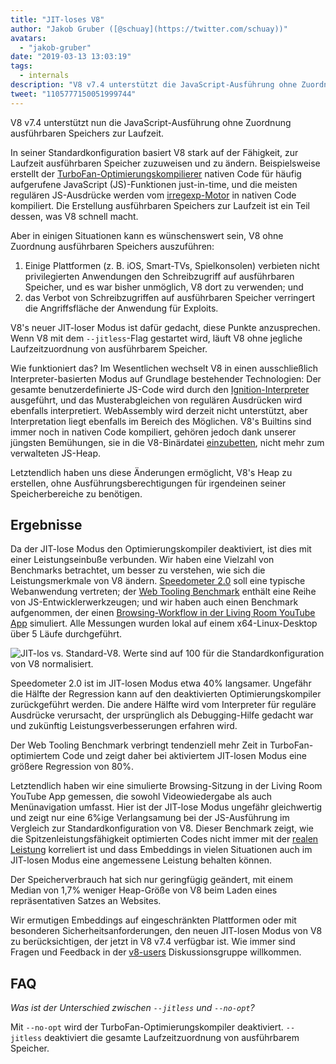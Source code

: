 ```yaml
---
title: "JIT-loses V8"
author: "Jakob Gruber ([@schuay](https://twitter.com/schuay))"
avatars: 
  - "jakob-gruber"
date: "2019-03-13 13:03:19"
tags: 
  - internals
description: "V8 v7.4 unterstützt die JavaScript-Ausführung ohne Zuordnung ausführbaren Speichers zur Laufzeit."
tweet: "1105777150051999744"
---
```

V8 v7.4 unterstützt nun die JavaScript-Ausführung ohne Zuordnung ausführbaren Speichers zur Laufzeit.

In seiner Standardkonfiguration basiert V8 stark auf der Fähigkeit, zur Laufzeit ausführbaren Speicher zuzuweisen und zu ändern. Beispielsweise erstellt der [TurboFan-Optimierungskompilierer](/blog/turbofan-jit) nativen Code für häufig aufgerufene JavaScript (JS)-Funktionen just-in-time, und die meisten regulären JS-Ausdrücke werden vom [irregexp-Motor](https://blog.chromium.org/2009/02/irregexp-google-chromes-new-regexp.html) in nativen Code kompiliert. Die Erstellung ausführbaren Speichers zur Laufzeit ist ein Teil dessen, was V8 schnell macht.

<!--truncate-->
Aber in einigen Situationen kann es wünschenswert sein, V8 ohne Zuordnung ausführbaren Speichers auszuführen:

1. Einige Plattformen (z. B. iOS, Smart-TVs, Spielkonsolen) verbieten nicht privilegierten Anwendungen den Schreibzugriff auf ausführbaren Speicher, und es war bisher unmöglich, V8 dort zu verwenden; und
1. das Verbot von Schreibzugriffen auf ausführbaren Speicher verringert die Angriffsfläche der Anwendung für Exploits.

V8's neuer JIT-loser Modus ist dafür gedacht, diese Punkte anzusprechen. Wenn V8 mit dem `--jitless`-Flag gestartet wird, läuft V8 ohne jegliche Laufzeitzuordnung von ausführbarem Speicher.

Wie funktioniert das? Im Wesentlichen wechselt V8 in einen ausschließlich Interpreter-basierten Modus auf Grundlage bestehender Technologien: Der gesamte benutzerdefinierte JS-Code wird durch den [Ignition-Interpreter](/blog/ignition-interpreter) ausgeführt, und das Musterabgleichen von regulären Ausdrücken wird ebenfalls interpretiert. WebAssembly wird derzeit nicht unterstützt, aber Interpretation liegt ebenfalls im Bereich des Möglichen. V8's Builtins sind immer noch in nativen Code kompiliert, gehören jedoch dank unserer jüngsten Bemühungen, sie in die V8-Binärdatei [einzubetten](/blog/embedded-builtins), nicht mehr zum verwalteten JS-Heap.

Letztendlich haben uns diese Änderungen ermöglicht, V8's Heap zu erstellen, ohne Ausführungsberechtigungen für irgendeinen seiner Speicherbereiche zu benötigen.

## Ergebnisse

Da der JIT-lose Modus den Optimierungskompiler deaktiviert, ist dies mit einer Leistungseinbuße verbunden. Wir haben eine Vielzahl von Benchmarks betrachtet, um besser zu verstehen, wie sich die Leistungsmerkmale von V8 ändern. [Speedometer 2.0](/blog/speedometer-2) soll eine typische Webanwendung vertreten; der [Web Tooling Benchmark](/blog/web-tooling-benchmark) enthält eine Reihe von JS-Entwicklerwerkzeugen; und wir haben auch einen Benchmark aufgenommen, der einen [Browsing-Workflow in der Living Room YouTube App](https://chromeperf.appspot.com/report?sid=518c637ffa0961f965afe51d06979375467b12b87e72061598763e5a36876306) simuliert. Alle Messungen wurden lokal auf einem x64-Linux-Desktop über 5 Läufe durchgeführt.

![JIT-los vs. Standard-V8. Werte sind auf 100 für die Standardkonfiguration von V8 normalisiert.](/_img/jitless/benchmarks.svg)

Speedometer 2.0 ist im JIT-losen Modus etwa 40% langsamer. Ungefähr die Hälfte der Regression kann auf den deaktivierten Optimierungskompiler zurückgeführt werden. Die andere Hälfte wird vom Interpreter für reguläre Ausdrücke verursacht, der ursprünglich als Debugging-Hilfe gedacht war und zukünftig Leistungsverbesserungen erfahren wird.

Der Web Tooling Benchmark verbringt tendenziell mehr Zeit in TurboFan-optimiertem Code und zeigt daher bei aktiviertem JIT-losen Modus eine größere Regression von 80%.

Letztendlich haben wir eine simulierte Browsing-Sitzung in der Living Room YouTube App gemessen, die sowohl Videowiedergabe als auch Menünavigation umfasst. Hier ist der JIT-lose Modus ungefähr gleichwertig und zeigt nur eine 6%ige Verlangsamung bei der JS-Ausführung im Vergleich zur Standardkonfiguration von V8. Dieser Benchmark zeigt, wie die Spitzenleistungsfähigkeit optimierten Codes nicht immer mit der [realen Leistung](/blog/real-world-performance) korreliert ist und dass Embeddings in vielen Situationen auch im JIT-losen Modus eine angemessene Leistung behalten können.

Der Speicherverbrauch hat sich nur geringfügig geändert, mit einem Median von 1,7% weniger Heap-Größe von V8 beim Laden eines repräsentativen Satzes an Websites.

Wir ermutigen Embeddings auf eingeschränkten Plattformen oder mit besonderen Sicherheitsanforderungen, den neuen JIT-losen Modus von V8 zu berücksichtigen, der jetzt in V8 v7.4 verfügbar ist. Wie immer sind Fragen und Feedback in der [v8-users](https://groups.google.com/forum/#!forum/v8-users) Diskussionsgruppe willkommen.

## FAQ

*Was ist der Unterschied zwischen `--jitless` und `--no-opt`?*

Mit `--no-opt` wird der TurboFan-Optimierungskompiler deaktiviert. `--jitless` deaktiviert die gesamte Laufzeitzuordnung von ausführbarem Speicher.

